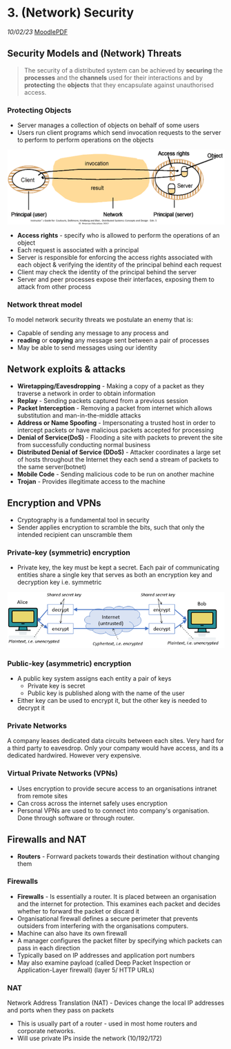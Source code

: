 # 3. (Network) Security
_10/02/23_
[MoodlePDF](https://moodle.nottingham.ac.uk/pluginfile.php/9364073/mod_page/content/1/04%20Security.pdf)
## Security Models and (Network) Threats
> The security of a distributed system can be achieved by **securing** the **processes** and the **channels** used for their interactions and by **protecting** the **objects** that they encapsulate against unauthorised access.

### Protecting Objects
- Server manages a collection of objects on behalf of some users
- Users run client programs which send invocation requests to the server to perform to perform operations on the objects

![](../_resources/20230210112230.png)

- **Access rights** - specify who is allowed to perform the operations of an object
- Each request is associated with a principal 
- Server is responsible for enforcing the access rights associated with each object & verifying the identity of the principal behind each request
- Client may check the identity of the principal behind the server
- Server and peer processes expose their interfaces, exposing them to attack from other process

### Network threat model
To model network security threats we postulate an enemy that is:
- Capable of sending any message to any process and
- **reading** or **copying** any message sent between a pair of processes
- May be able to send messages using our identity
## Network exploits & attacks
- **Wiretapping/Eavesdropping** - Making a copy of a packet as they traverse a network in order to obtain information
- **Replay** - Sending packets captured from a previous session
- **Packet Interception** - Removing a packet from internet which allows substitution and man-in-the-middle attacks
- **Address or Name Spoofing** - Impersonating a trusted host in order to intercept packets or have malicious packets accepted for processing
- **Denial of Service(DoS)** - Flooding a site with packets to prevent the site from successfully conducting normal business
- **Distributed Denial of Service (DDoS)** - Attacker coordinates a large set of hosts throughout the Internet they each send a stream of packets to the same server(botnet)
- **Mobile Code** - Sending malicious code to be run on another machine
- **Trojan** - Provides illegitimate access to the machine
## Encryption and VPNs
- Cryptography is a fundamental tool in security
- Sender applies encryption to scramble the bits, such that only the intended recipient can unscramble them
### Private-key (symmetric) encryption
- Private key, the key must be kept a secret. Each pair of communicating entities share  a single key that serves as both an encryption key and decryption key i.e. symmetric

![](../_resources/20230210122031.png)
### Public-key (asymmetric) encryption
- A public key system assigns each entity a pair of keys
	- Private key is secret
	- Public key is published along with the name of the user
- Either key can be used to encrypt it, but the other key is needed to decrypt it
### Private Networks
A company leases dedicated data circuits between each sites. Very hard for a third party to eavesdrop. Only your company would have access, and its a dedicated hardwired. However very expensive.
### Virtual Private Networks (VPNs)
- Uses encryption to provide secure access to an organisations intranet from remote sites
- Can cross across the internet safely uses encryption
- Personal VPNs are used to to connect into company's organisation. Done through software or through router.
## Firewalls and NAT
- **Routers** - Forrward packets towards their destination without changing them
### Firewalls
- **Firewalls** - Is essentially a router. It is placed between an organisation and the internet for protection. This examines each packet and decides whether to forward the packet or discard it
- Organisational firewall defines a secure perimeter that prevents outsiders from interfering with the organisations computers.
- Machine can also have its own firewall
- A manager configures the packet filter by specifying which packets can pass in each direction
- Typically based on IP addresses and application port numbers
- May also examine payload (called Deep Packet Inspection or Application-Layer firewall) (layer 5/ HTTP URLs)

### NAT
Network Address Translation (NAT) - Devices change the local IP addresses and ports when they pass on packets
- This is usually part of a router - used in most home routers and corporate networks.
- Will use private IPs inside the network (10/192/172)